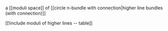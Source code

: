 

a [[moduli space]] of [[circle n-bundle with connection|higher line bundles (with connection)]]


[[!include moduli of higher lines -- table]]